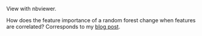 View with nbviewer.

How does the feature importance of a random forest change when features are correlated?
Corresponds to my [blog post](http://mathemathinking.com/uncategorized/feature-importance-in-random-forests-when-features-are-correlated/).
